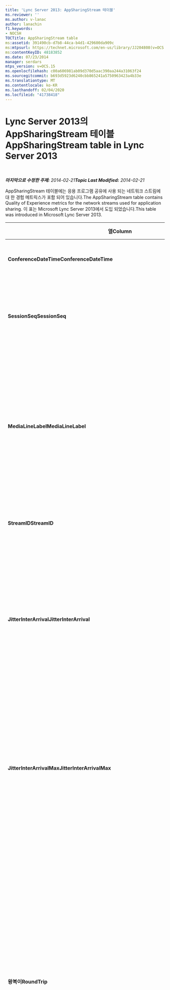 ```yaml
---
title: 'Lync Server 2013: AppSharingStream 테이블'
ms.reviewer: ''
ms.author: v-lanac
author: lanachin
f1.keywords:
- NOCSH
TOCTitle: AppSharingStream table
ms:assetid: 391490cb-d7b8-44ca-b4d1-429600da909c
ms:mtpsurl: https://technet.microsoft.com/en-us/library/JJ204808(v=OCS.15)
ms:contentKeyID: 48183852
ms.date: 07/23/2014
manager: serdars
mtps_version: v=OCS.15
ms.openlocfilehash: c00a606981ab09d370d5aac390aa244a31063f24
ms.sourcegitcommit: b693d5923d6240cbb865241a5750963423a4b33e
ms.translationtype: MT
ms.contentlocale: ko-KR
ms.lasthandoff: 02/04/2020
ms.locfileid: "41738418"
---
```

<div data-xmlns="http://www.w3.org/1999/xhtml">

<div class="topic" data-xmlns="http://www.w3.org/1999/xhtml" data-msxsl="urn:schemas-microsoft-com:xslt" data-cs="http://msdn.microsoft.com/en-us/">

<div data-asp="http://msdn2.microsoft.com/asp">

# <a name="appsharingstream-table-in-lync-server-2013"></a><span data-ttu-id="1b396-102">Lync Server 2013의 AppSharingStream 테이블</span><span class="sxs-lookup"><span data-stu-id="1b396-102">AppSharingStream table in Lync Server 2013</span></span>

</div>

<div id="mainSection">

<div id="mainBody">

<span> </span>

<span data-ttu-id="1b396-103">_**마지막으로 수정한 주제:** 2014-02-21_</span><span class="sxs-lookup"><span data-stu-id="1b396-103">_**Topic Last Modified:** 2014-02-21_</span></span>

<span data-ttu-id="1b396-104">AppSharingStream 테이블에는 응용 프로그램 공유에 사용 되는 네트워크 스트림에 대 한 경험 메트릭스가 포함 되어 있습니다.</span><span class="sxs-lookup"><span data-stu-id="1b396-104">The AppSharingStream table contains Quality of Experience metrics for the network streams used for application sharing.</span></span> <span data-ttu-id="1b396-105">이 표는 Microsoft Lync Server 2013에서 도입 되었습니다.</span><span class="sxs-lookup"><span data-stu-id="1b396-105">This table was introduced in Microsoft Lync Server 2013.</span></span>


<table>
<colgroup>
<col style="width: 25%" />
<col style="width: 25%" />
<col style="width: 25%" />
<col style="width: 25%" />
</colgroup>
<thead>
<tr class="header">
<th><span data-ttu-id="1b396-106"><strong>열</strong></span><span class="sxs-lookup"><span data-stu-id="1b396-106"><strong>Column</strong></span></span></th>
<th><span data-ttu-id="1b396-107"><strong>데이터 형식</strong></span><span class="sxs-lookup"><span data-stu-id="1b396-107"><strong>Data Type</strong></span></span></th>
<th><span data-ttu-id="1b396-108"><strong>키/인덱스</strong></span><span class="sxs-lookup"><span data-stu-id="1b396-108"><strong>Key/Index</strong></span></span></th>
<th><span data-ttu-id="1b396-109"><strong>세부적인</strong></span><span class="sxs-lookup"><span data-stu-id="1b396-109"><strong>Details</strong></span></span></th>
</tr>
</thead>
<tbody>
<tr class="odd">
<td><p><span data-ttu-id="1b396-110"><strong>ConferenceDateTime</strong></span><span class="sxs-lookup"><span data-stu-id="1b396-110"><strong>ConferenceDateTime</strong></span></span></p></td>
<td><p><span data-ttu-id="1b396-111">Dmtf</span><span class="sxs-lookup"><span data-stu-id="1b396-111">dateTime</span></span></p></td>
<td><p><span data-ttu-id="1b396-112">기본, 외래</span><span class="sxs-lookup"><span data-stu-id="1b396-112">Primary, Foreign</span></span></p></td>
<td><p><span data-ttu-id="1b396-113">세션이 시작 된 날짜 및 시간입니다.</span><span class="sxs-lookup"><span data-stu-id="1b396-113">Date and time that the session started.</span></span></p></td>
</tr>
<tr class="even">
<td><p><span data-ttu-id="1b396-114"><strong>SessionSeq</strong></span><span class="sxs-lookup"><span data-stu-id="1b396-114"><strong>SessionSeq</strong></span></span></p></td>
<td><p><span data-ttu-id="1b396-115">int</span><span class="sxs-lookup"><span data-stu-id="1b396-115">int</span></span></p></td>
<td><p><span data-ttu-id="1b396-116">기본, 외래</span><span class="sxs-lookup"><span data-stu-id="1b396-116">Primary, Foreign</span></span></p></td>
<td><p><span data-ttu-id="1b396-117">동일한 날짜와 동시에 시작 된 세션을 구분 하는 데 사용 되는 순차 식별자입니다.</span><span class="sxs-lookup"><span data-stu-id="1b396-117">Sequential identifier used to distinguish between sessions that started on the same date and at the same time.</span></span></p></td>
</tr>
<tr class="odd">
<td><p><span data-ttu-id="1b396-118"><strong>MediaLineLabel</strong></span><span class="sxs-lookup"><span data-stu-id="1b396-118"><strong>MediaLineLabel</strong></span></span></p></td>
<td><p><span data-ttu-id="1b396-119">tinyint</span><span class="sxs-lookup"><span data-stu-id="1b396-119">tinyint</span></span></p></td>
<td><p><span data-ttu-id="1b396-120">기본, 외래</span><span class="sxs-lookup"><span data-stu-id="1b396-120">Primary, Foreign</span></span></p></td>
<td><p><span data-ttu-id="1b396-121">통화에 사용 되는 영상 회선 유형을 나타냅니다.</span><span class="sxs-lookup"><span data-stu-id="1b396-121">Represents the type of video line used in the call.</span></span> <span data-ttu-id="1b396-122">사용 가능한 값은 다음과 같습니다.</span><span class="sxs-lookup"><span data-stu-id="1b396-122">Allowed values are:</span></span></p>
<ul>
<li><p><span data-ttu-id="1b396-123">0 – 오디오</span><span class="sxs-lookup"><span data-stu-id="1b396-123">0 – Audio</span></span></p></li>
<li><p><span data-ttu-id="1b396-124">1-영상 통화</span><span class="sxs-lookup"><span data-stu-id="1b396-124">1 – Video</span></span></p></li>
<li><p><span data-ttu-id="1b396-125">2-파노라마 비디오</span><span class="sxs-lookup"><span data-stu-id="1b396-125">2 – Panoramic video</span></span></p></li>
<li><p><span data-ttu-id="1b396-126">3-응용 프로그램/데스크톱 공유</span><span class="sxs-lookup"><span data-stu-id="1b396-126">3 –Application/Desktop Sharing</span></span></p></li>
</ul></td>
</tr>
<tr class="even">
<td><p><span data-ttu-id="1b396-127"><strong>StreamID</strong></span><span class="sxs-lookup"><span data-stu-id="1b396-127"><strong>StreamID</strong></span></span></p></td>
<td><p><span data-ttu-id="1b396-128">int</span><span class="sxs-lookup"><span data-stu-id="1b396-128">int</span></span></p></td>
<td><p><span data-ttu-id="1b396-129">주요한</span><span class="sxs-lookup"><span data-stu-id="1b396-129">Primary</span></span></p></td>
<td><p><span data-ttu-id="1b396-130">응용 프로그램 공유 스트림의 고유 식별자입니다.</span><span class="sxs-lookup"><span data-stu-id="1b396-130">Unique identifier of the application sharing stream.</span></span></p></td>
</tr>
<tr class="odd">
<td><p><span data-ttu-id="1b396-131"><strong>JitterInterArrival</strong></span><span class="sxs-lookup"><span data-stu-id="1b396-131"><strong>JitterInterArrival</strong></span></span></p></td>
<td><p><span data-ttu-id="1b396-132">int</span><span class="sxs-lookup"><span data-stu-id="1b396-132">int</span></span></p></td>
<td></td>
<td><p><span data-ttu-id="1b396-133">RTP 패킷 도착 간에 감지 된 평균 지터.</span><span class="sxs-lookup"><span data-stu-id="1b396-133">Average jitter detected between RTP packet arrivals.</span></span> <span data-ttu-id="1b396-134">(지터는 통화의 &quot;shakiness&quot; 을 측정 하는 척도입니다.) 높은 지터 값은 일반적으로 혼잡 또는 오버 로드 된 미디어 서버로 인해 발생 하며 오디오를 왜곡 하거나 손실 하 게 됩니다.</span><span class="sxs-lookup"><span data-stu-id="1b396-134">(Jitter is a measure of the &quot;shakiness&quot; of a call.) High jitter values are typically caused by congestion or an overloaded media server, and result in distorted or lost audio.</span></span></p></td>
</tr>
<tr class="even">
<td><p><span data-ttu-id="1b396-135"><strong>JitterInterArrivalMax</strong></span><span class="sxs-lookup"><span data-stu-id="1b396-135"><strong>JitterInterArrivalMax</strong></span></span></p></td>
<td><p><span data-ttu-id="1b396-136">int</span><span class="sxs-lookup"><span data-stu-id="1b396-136">int</span></span></p></td>
<td></td>
<td><p><span data-ttu-id="1b396-137">RTP 패킷 도착 사이에서 감지 된 최대 지터.</span><span class="sxs-lookup"><span data-stu-id="1b396-137">Maximum jitter detected between RTP packet arrivals.</span></span> <span data-ttu-id="1b396-138">(지터는 통화의 &quot;shakiness&quot; 을 측정 하는 척도입니다.) 높은 지터 값은 일반적으로 혼잡 또는 오버 로드 된 미디어 서버로 인해 발생 하며 오디오를 왜곡 하거나 손실 하 게 됩니다.</span><span class="sxs-lookup"><span data-stu-id="1b396-138">(Jitter is a measure of the &quot;shakiness&quot; of a call.) High jitter values are typically caused by congestion or an overloaded media server, and result in distorted or lost audio.</span></span></p></td>
</tr>
<tr class="odd">
<td><p><span data-ttu-id="1b396-139"><strong>왕복이</strong></span><span class="sxs-lookup"><span data-stu-id="1b396-139"><strong>RoundTrip</strong></span></span></p></td>
<td><p><span data-ttu-id="1b396-140">int</span><span class="sxs-lookup"><span data-stu-id="1b396-140">int</span></span></p></td>
<td></td>
<td><p><span data-ttu-id="1b396-141">실시간 전송 프로토콜 패킷이 다른 끝점으로 이동한 다음 다시 이동 하는 데 필요한 평균 시간 (밀리초)입니다.</span><span class="sxs-lookup"><span data-stu-id="1b396-141">Average amount of (in milliseconds) required for a Real-Time Transport Protocol packet to travel to another endpoint and then back.</span></span> <span data-ttu-id="1b396-142">200 밀리초 이하의 왕복 시간은 허용 되는 품질로 간주 됩니다.</span><span class="sxs-lookup"><span data-stu-id="1b396-142">Round-trip times of 200 milliseconds or less are considered of acceptable quality.</span></span></p>
<p><span data-ttu-id="1b396-143">높은 라운드트립 값은 국제 통화 라우팅으로 인해 발생할 수 있습니다. 라우팅 구성이 잘못 되었습니다. 또는 오버 로드 된 미디어 서버.</span><span class="sxs-lookup"><span data-stu-id="1b396-143">High round-trip values can be caused by international call routing; a routing misconfiguration; or an overloaded media server.</span></span> <span data-ttu-id="1b396-144">왕복 시간이 높으면 양방향 실시간 음성 대화에서 문제가 발생 합니다.</span><span class="sxs-lookup"><span data-stu-id="1b396-144">High round-trip times result in difficulties with two-way, real-time audio conversations.</span></span></p></td>
</tr>
<tr class="even">
<td><p><span data-ttu-id="1b396-145"><strong>RoundTripMax</strong></span><span class="sxs-lookup"><span data-stu-id="1b396-145"><strong>RoundTripMax</strong></span></span></p></td>
<td><p><span data-ttu-id="1b396-146">int</span><span class="sxs-lookup"><span data-stu-id="1b396-146">int</span></span></p></td>
<td></td>
<td><p><span data-ttu-id="1b396-147">실시간 전송 프로토콜 패킷이 다른 끝점으로 이동한 다음 다시 이동 하는 데 필요한 최대 양 (밀리초)입니다.</span><span class="sxs-lookup"><span data-stu-id="1b396-147">Maximum amount of (in milliseconds) required for a Real-Time Transport Protocol packet to travel to another endpoint and then back.</span></span> <span data-ttu-id="1b396-148">200 밀리초 이하의 왕복 시간은 허용 되는 품질로 간주 됩니다.</span><span class="sxs-lookup"><span data-stu-id="1b396-148">Round-trip times of 200 milliseconds or less are considered of acceptable quality.</span></span></p>
<p><span data-ttu-id="1b396-149">높은 라운드트립 값은 국제 통화 라우팅으로 인해 발생할 수 있습니다. 라우팅 구성이 잘못 되었습니다. 또는 오버 로드 된 미디어 서버.</span><span class="sxs-lookup"><span data-stu-id="1b396-149">High round-trip values can be caused by international call routing; a routing misconfiguration; or an overloaded media server.</span></span> <span data-ttu-id="1b396-150">왕복 시간이 높으면 양방향 실시간 음성 대화에서 문제가 발생 합니다.</span><span class="sxs-lookup"><span data-stu-id="1b396-150">High round-trip times result in difficulties with two-way, real-time audio conversations.</span></span></p></td>
</tr>
<tr class="odd">
<td><p><span data-ttu-id="1b396-151"><strong>PacketLossRate</strong></span><span class="sxs-lookup"><span data-stu-id="1b396-151"><strong>PacketLossRate</strong></span></span></p></td>
<td><p><span data-ttu-id="1b396-152">o</span><span class="sxs-lookup"><span data-stu-id="1b396-152">float</span></span></p></td>
<td></td>
<td><p><span data-ttu-id="1b396-153">RTP (실시간 전송 프로토콜) 패킷 손실의 평균 비율입니다.</span><span class="sxs-lookup"><span data-stu-id="1b396-153">Average rate of Real-Time Transport Protocol (RTP) packet loss.</span></span> <span data-ttu-id="1b396-154">(패킷 손실은 RTP 패킷, 인터넷에서 오디오 및 비디오를 전송 하는 데 사용 되는 프로토콜인 해당 목적지에 도달 하지 못한 경우에 발생 합니다.) 일반적으로 정체 때문에 손실률이 높습니다. 대역폭 부족, 무선 정체 또는 간섭. 또는 오버 로드 된 미디어 서버.</span><span class="sxs-lookup"><span data-stu-id="1b396-154">(Packet loss occurs when RTP packets, a protocol used for transmitting audio and video across the Internet, failed to reach their destination.) High loss rates are generally caused by congestion; lack of bandwidth; wireless congestion or interference; or an overloaded media server.</span></span> <span data-ttu-id="1b396-155">패킷 손실은 일반적으로 오디오의 왜곡 또는 분실을 발생 합니다.</span><span class="sxs-lookup"><span data-stu-id="1b396-155">Packet loss typically results in distorted or lost audio.</span></span></p></td>
</tr>
<tr class="even">
<td><p><span data-ttu-id="1b396-156"><strong>PacketLossRateMax</strong></span><span class="sxs-lookup"><span data-stu-id="1b396-156"><strong>PacketLossRateMax</strong></span></span></p></td>
<td><p><span data-ttu-id="1b396-157">o</span><span class="sxs-lookup"><span data-stu-id="1b396-157">float</span></span></p></td>
<td></td>
<td><p><span data-ttu-id="1b396-158">RTP (실시간 전송 프로토콜) 패킷 손실의 최대 속도입니다.</span><span class="sxs-lookup"><span data-stu-id="1b396-158">Maximum rate of Real-Time Transport Protocol (RTP) packet loss.</span></span> <span data-ttu-id="1b396-159">(패킷 손실은 RTP 패킷, 인터넷에서 오디오 및 비디오를 전송 하는 데 사용 되는 프로토콜인 해당 목적지에 도달 하지 못한 경우에 발생 합니다.) 일반적으로 정체 때문에 손실률이 높습니다. 대역폭 부족, 무선 정체 또는 간섭. 또는 오버 로드 된 미디어 서버.</span><span class="sxs-lookup"><span data-stu-id="1b396-159">(Packet loss occurs when RTP packets, a protocol used for transmitting audio and video across the Internet, failed to reach their destination.) High loss rates are generally caused by congestion; lack of bandwidth; wireless congestion or interference; or an overloaded media server.</span></span> <span data-ttu-id="1b396-160">패킷 손실은 일반적으로 오디오의 왜곡 또는 분실을 발생 합니다.</span><span class="sxs-lookup"><span data-stu-id="1b396-160">Packet loss typically results in distorted or lost audio.</span></span></p></td>
</tr>
<tr class="odd">
<td><p><span data-ttu-id="1b396-161"><strong>PacketUtilization</strong></span><span class="sxs-lookup"><span data-stu-id="1b396-161"><strong>PacketUtilization</strong></span></span></p></td>
<td><p><span data-ttu-id="1b396-162">int</span><span class="sxs-lookup"><span data-stu-id="1b396-162">int</span></span></p></td>
<td></td>
<td><p><span data-ttu-id="1b396-163">전송 된 패킷 수입니다.</span><span class="sxs-lookup"><span data-stu-id="1b396-163">Number of packets sent.</span></span></p></td>
</tr>
<tr class="even">
<td><p><span data-ttu-id="1b396-164"><strong>BandwidthEst</strong></span><span class="sxs-lookup"><span data-stu-id="1b396-164"><strong>BandwidthEst</strong></span></span></p></td>
<td><p><span data-ttu-id="1b396-165">int</span><span class="sxs-lookup"><span data-stu-id="1b396-165">int</span></span></p></td>
<td></td>
<td><p><span data-ttu-id="1b396-166">세션이 끝날 때 사용 가능한 예상 단방향 대역폭입니다.</span><span class="sxs-lookup"><span data-stu-id="1b396-166">Estimated one-way bandwidth available at the end of the session.</span></span> <span data-ttu-id="1b396-167">초당 비트 수로 보고 됩니다.</span><span class="sxs-lookup"><span data-stu-id="1b396-167">Reported in bits per second.</span></span></p></td>
</tr>
<tr class="odd">
<td><p><span data-ttu-id="1b396-168"><strong>AppSharingPayloadDescription</strong></span><span class="sxs-lookup"><span data-stu-id="1b396-168"><strong>AppSharingPayloadDescription</strong></span></span></p></td>
<td><p><span data-ttu-id="1b396-169">int</span><span class="sxs-lookup"><span data-stu-id="1b396-169">int</span></span></p></td>
<td></td>
<td><p><span data-ttu-id="1b396-170">응용 프로그램 공유 페이로드에 대 한 설명입니다.</span><span class="sxs-lookup"><span data-stu-id="1b396-170">Description of the application sharing payload.</span></span></p></td>
</tr>
<tr class="even">
<td><p><span data-ttu-id="1b396-171"><strong>RelativeOneWayTotal</strong></span><span class="sxs-lookup"><span data-stu-id="1b396-171"><strong>RelativeOneWayTotal</strong></span></span></p></td>
<td><p><span data-ttu-id="1b396-172">o</span><span class="sxs-lookup"><span data-stu-id="1b396-172">float</span></span></p></td>
<td></td>
<td><p><span data-ttu-id="1b396-173">단방향 총 대기 시간입니다.</span><span class="sxs-lookup"><span data-stu-id="1b396-173">Total amount of one-way latency.</span></span> <span data-ttu-id="1b396-174">상대적 단방향 대기 시간은 클라이언트와 서버 간의 지연을 측정 합니다.</span><span class="sxs-lookup"><span data-stu-id="1b396-174">Relative one-way latency measures the delay between the client and the server.</span></span></p></td>
</tr>
<tr class="odd">
<td><p><span data-ttu-id="1b396-175"><strong>RelativeOneWayAverage</strong></span><span class="sxs-lookup"><span data-stu-id="1b396-175"><strong>RelativeOneWayAverage</strong></span></span></p></td>
<td><p><span data-ttu-id="1b396-176">o</span><span class="sxs-lookup"><span data-stu-id="1b396-176">float</span></span></p></td>
<td></td>
<td><p><span data-ttu-id="1b396-177">평균 단방향 대기 시간입니다.</span><span class="sxs-lookup"><span data-stu-id="1b396-177">Average amount of one-way latency.</span></span> <span data-ttu-id="1b396-178">상대적 단방향 대기 시간은 클라이언트와 서버 간의 지연을 측정 합니다.</span><span class="sxs-lookup"><span data-stu-id="1b396-178">Relative one-way latency measures the delay between the client and the server.</span></span></p></td>
</tr>
<tr class="even">
<td><p><span data-ttu-id="1b396-179"><strong>RelativeOneWayMax</strong></span><span class="sxs-lookup"><span data-stu-id="1b396-179"><strong>RelativeOneWayMax</strong></span></span></p></td>
<td><p><span data-ttu-id="1b396-180">o</span><span class="sxs-lookup"><span data-stu-id="1b396-180">float</span></span></p></td>
<td></td>
<td><p><span data-ttu-id="1b396-181">단방향 대기 시간의 최대 양입니다.</span><span class="sxs-lookup"><span data-stu-id="1b396-181">Maximum amount of one-way latency.</span></span> <span data-ttu-id="1b396-182">상대적 단방향 대기 시간은 클라이언트와 서버 간의 지연을 측정 합니다.</span><span class="sxs-lookup"><span data-stu-id="1b396-182">Relative one-way latency measures the delay between the client and the server.</span></span></p></td>
</tr>
<tr class="odd">
<td><p><span data-ttu-id="1b396-183"><strong>RelativeOneWayBurstOccurrences</strong></span><span class="sxs-lookup"><span data-stu-id="1b396-183"><strong>RelativeOneWayBurstOccurrences</strong></span></span></p></td>
<td><p><span data-ttu-id="1b396-184">int</span><span class="sxs-lookup"><span data-stu-id="1b396-184">int</span></span></p></td>
<td></td>
<td><p><span data-ttu-id="1b396-185">전체 단방향 버스트 횟수입니다.</span><span class="sxs-lookup"><span data-stu-id="1b396-185">Total one-way burst occurrences.</span></span> <span data-ttu-id="1b396-186">"Bursty" 전송은 안정적 스트림이 아닌 버스트로 데이터가 흐르는 전송입니다.</span><span class="sxs-lookup"><span data-stu-id="1b396-186">A “bursty” transmission is a transmission where data flows in unpredictable bursts as opposed to a steady stream.</span></span> <span data-ttu-id="1b396-187">이 메트릭은 클라이언트와 서버 간의 데이터 흐름을 측정 합니다.</span><span class="sxs-lookup"><span data-stu-id="1b396-187">This metric measures data flow between the client and the server.</span></span></p></td>
</tr>
<tr class="even">
<td><p><span data-ttu-id="1b396-188"><strong>RelativeOneWayBurstDensity</strong></span><span class="sxs-lookup"><span data-stu-id="1b396-188"><strong>RelativeOneWayBurstDensity</strong></span></span></p></td>
<td><p><span data-ttu-id="1b396-189">o</span><span class="sxs-lookup"><span data-stu-id="1b396-189">float</span></span></p></td>
<td></td>
<td><p><span data-ttu-id="1b396-190">전체 단방향 버스트 밀도.</span><span class="sxs-lookup"><span data-stu-id="1b396-190">Total one-way burst density.</span></span> <span data-ttu-id="1b396-191">"Bursty" 전송은 안정적 스트림이 아닌 버스트로 데이터가 흐르는 전송입니다.</span><span class="sxs-lookup"><span data-stu-id="1b396-191">A “bursty” transmission is a transmission where data flows in unpredictable bursts as opposed to a steady stream.</span></span> <span data-ttu-id="1b396-192">이 메트릭은 클라이언트와 서버 간의 데이터 흐름을 측정 합니다.</span><span class="sxs-lookup"><span data-stu-id="1b396-192">This metric measures data flow between the client and the server.</span></span></p></td>
</tr>
<tr class="odd">
<td><p><span data-ttu-id="1b396-193"><strong>RelativeOneWayBurstDuration</strong></span><span class="sxs-lookup"><span data-stu-id="1b396-193"><strong>RelativeOneWayBurstDuration</strong></span></span></p></td>
<td><p><span data-ttu-id="1b396-194">o</span><span class="sxs-lookup"><span data-stu-id="1b396-194">float</span></span></p></td>
<td></td>
<td><p><span data-ttu-id="1b396-195">전체 단방향 버스트 기간입니다.</span><span class="sxs-lookup"><span data-stu-id="1b396-195">Total one-way burst duration.</span></span> <span data-ttu-id="1b396-196">"Bursty" 전송은 안정적 스트림이 아닌 버스트로 데이터가 흐르는 전송입니다.</span><span class="sxs-lookup"><span data-stu-id="1b396-196">A “bursty” transmission is a transmission where data flows in unpredictable bursts as opposed to a steady stream.</span></span> <span data-ttu-id="1b396-197">이 메트릭은 클라이언트와 서버 간의 데이터 흐름을 측정 합니다.</span><span class="sxs-lookup"><span data-stu-id="1b396-197">This metric measures data flow between the client and the server.</span></span></p></td>
</tr>
<tr class="even">
<td><p><span data-ttu-id="1b396-198"><strong>RelativeOneWayGapOccurrences</strong></span><span class="sxs-lookup"><span data-stu-id="1b396-198"><strong>RelativeOneWayGapOccurrences</strong></span></span></p></td>
<td><p><span data-ttu-id="1b396-199">int</span><span class="sxs-lookup"><span data-stu-id="1b396-199">int</span></span></p></td>
<td></td>
<td><p><span data-ttu-id="1b396-200">전체 단방향 간격이 발생 합니다.</span><span class="sxs-lookup"><span data-stu-id="1b396-200">Total one-way gap occurrences.</span></span> <span data-ttu-id="1b396-201">"Bursty" 전송은 안정적 스트림이 아닌 버스트로 데이터가 흐르는 전송입니다. 간격은 이러한 버스트 간의 지연을 나타냅니다.</span><span class="sxs-lookup"><span data-stu-id="1b396-201">A “bursty” transmission is a transmission where data flows in unpredictable bursts as opposed to a steady stream; gaps indicate delays between these bursts.</span></span> <span data-ttu-id="1b396-202">이 메트릭은 클라이언트와 서버 간의 데이터 흐름을 측정 합니다.</span><span class="sxs-lookup"><span data-stu-id="1b396-202">This metric measures data flow between the client and the server.</span></span></p></td>
</tr>
<tr class="odd">
<td><p><span data-ttu-id="1b396-203"><strong>RelativeOneWayGapDensity</strong></span><span class="sxs-lookup"><span data-stu-id="1b396-203"><strong>RelativeOneWayGapDensity</strong></span></span></p></td>
<td><p><span data-ttu-id="1b396-204">o</span><span class="sxs-lookup"><span data-stu-id="1b396-204">float</span></span></p></td>
<td></td>
<td><p><span data-ttu-id="1b396-205">전체 단방향 간격 밀도.</span><span class="sxs-lookup"><span data-stu-id="1b396-205">Total one-way gap density.</span></span> <span data-ttu-id="1b396-206">"Bursty" 전송은 안정적 스트림이 아닌 버스트로 데이터가 흐르는 전송입니다. 간격은 이러한 버스트 간의 지연을 나타냅니다.</span><span class="sxs-lookup"><span data-stu-id="1b396-206">A “bursty” transmission is a transmission where data flows in unpredictable bursts as opposed to a steady stream; gaps indicate delays between these bursts.</span></span> <span data-ttu-id="1b396-207">이 메트릭은 클라이언트와 서버 간의 데이터 흐름을 측정 합니다.</span><span class="sxs-lookup"><span data-stu-id="1b396-207">This metric measures data flow between the client and the server.</span></span></p></td>
</tr>
<tr class="even">
<td><p><span data-ttu-id="1b396-208"><strong>RelativeOneWayGapDuration</strong></span><span class="sxs-lookup"><span data-stu-id="1b396-208"><strong>RelativeOneWayGapDuration</strong></span></span></p></td>
<td><p><span data-ttu-id="1b396-209">o</span><span class="sxs-lookup"><span data-stu-id="1b396-209">float</span></span></p></td>
<td></td>
<td><p><span data-ttu-id="1b396-210">전체 단방향 간격 기간입니다.</span><span class="sxs-lookup"><span data-stu-id="1b396-210">Total one-way gap duration.</span></span> <span data-ttu-id="1b396-211">"Bursty" 전송은 안정적 스트림이 아닌 버스트로 데이터가 흐르는 전송입니다. 간격은 이러한 버스트 간의 지연을 나타냅니다.</span><span class="sxs-lookup"><span data-stu-id="1b396-211">A “bursty” transmission is a transmission where data flows in unpredictable bursts as opposed to a steady stream; gaps indicate delays between these bursts.</span></span> <span data-ttu-id="1b396-212">이 메트릭은 클라이언트와 서버 간의 데이터 흐름을 측정 합니다.</span><span class="sxs-lookup"><span data-stu-id="1b396-212">This metric measures data flow between the client and the server.</span></span></p></td>
</tr>
<tr class="odd">
<td><p><span data-ttu-id="1b396-213"><strong>ApplicationSharingType</strong></span><span class="sxs-lookup"><span data-stu-id="1b396-213"><strong>ApplicationSharingType</strong></span></span></p></td>
<td><p><span data-ttu-id="1b396-214">varChar (256)</span><span class="sxs-lookup"><span data-stu-id="1b396-214">varChar(256)</span></span></p></td>
<td></td>
<td><p><span data-ttu-id="1b396-215">응용 프로그램 역할 (공유자 또는 뷰어) 및 콘텐츠 형식.</span><span class="sxs-lookup"><span data-stu-id="1b396-215">Application role (Sharer or Viewer) and content type.</span></span></p></td>
</tr>
<tr class="even">
<td><p><span data-ttu-id="1b396-216"><strong>RDPTileProcessingLatencyTotal</strong></span><span class="sxs-lookup"><span data-stu-id="1b396-216"><strong>RDPTileProcessingLatencyTotal</strong></span></span></p></td>
<td><p><span data-ttu-id="1b396-217">o</span><span class="sxs-lookup"><span data-stu-id="1b396-217">float</span></span></p></td>
<td></td>
<td><p><span data-ttu-id="1b396-218">RDP (원격 데스크톱 프로토콜) 타일의 총 처리 시간입니다.</span><span class="sxs-lookup"><span data-stu-id="1b396-218">Total processing time for remote desktop protocol (RDP) tiles.</span></span> <span data-ttu-id="1b396-219">합계가 높을수록 보기 환경에 걸리는 시간이 길어집니다.</span><span class="sxs-lookup"><span data-stu-id="1b396-219">A higher total equates to a longer delay in the viewing experience.</span></span></p></td>
</tr>
<tr class="odd">
<td><p><span data-ttu-id="1b396-220"><strong>RDPTileProcessingLatencyAverage</strong></span><span class="sxs-lookup"><span data-stu-id="1b396-220"><strong>RDPTileProcessingLatencyAverage</strong></span></span></p></td>
<td><p><span data-ttu-id="1b396-221">o</span><span class="sxs-lookup"><span data-stu-id="1b396-221">float</span></span></p></td>
<td></td>
<td><p><span data-ttu-id="1b396-222">RDP (원격 데스크톱 프로토콜) 타일의 평균 처리 시간입니다.</span><span class="sxs-lookup"><span data-stu-id="1b396-222">Average processing time for remote desktop protocol (RDP) tiles.</span></span> <span data-ttu-id="1b396-223">합계가 높을수록 보기 환경에 걸리는 시간이 길어집니다.</span><span class="sxs-lookup"><span data-stu-id="1b396-223">A higher total equates to a longer delay in the viewing experience.</span></span></p></td>
</tr>
<tr class="even">
<td><p><span data-ttu-id="1b396-224"><strong>RDPTileProcessingLatencyMax</strong></span><span class="sxs-lookup"><span data-stu-id="1b396-224"><strong>RDPTileProcessingLatencyMax</strong></span></span></p></td>
<td><p><span data-ttu-id="1b396-225">o</span><span class="sxs-lookup"><span data-stu-id="1b396-225">float</span></span></p></td>
<td></td>
<td><p><span data-ttu-id="1b396-226">RDP (원격 데스크톱 프로토콜) 타일의 최대 처리 시간입니다.</span><span class="sxs-lookup"><span data-stu-id="1b396-226">Maximum processing time for remote desktop protocol (RDP) tiles.</span></span> <span data-ttu-id="1b396-227">합계가 높을수록 보기 환경에 걸리는 시간이 길어집니다.</span><span class="sxs-lookup"><span data-stu-id="1b396-227">A higher total equates to a longer delay in the viewing experience.</span></span></p></td>
</tr>
<tr class="odd">
<td><p><span data-ttu-id="1b396-228"><strong>RDPTileProcessingLatencyBurstOccurrences</strong></span><span class="sxs-lookup"><span data-stu-id="1b396-228"><strong>RDPTileProcessingLatencyBurstOccurrences</strong></span></span></p></td>
<td><p><span data-ttu-id="1b396-229">int</span><span class="sxs-lookup"><span data-stu-id="1b396-229">int</span></span></p></td>
<td></td>
<td><p><span data-ttu-id="1b396-230">RDP (원격 데스크톱 프로토콜) 타일에 대해 처리 시간에 걸리는 버스트 횟수입니다.</span><span class="sxs-lookup"><span data-stu-id="1b396-230">Burst occurrences in the processing time for remote desktop protocol (RDP) tiles.</span></span> <span data-ttu-id="1b396-231">"Bursty" 전송은 안정적 스트림이 아닌 버스트로 데이터가 흐르는 전송입니다.</span><span class="sxs-lookup"><span data-stu-id="1b396-231">A “bursty” transmission is a transmission where data flows in unpredictable bursts as opposed to a steady stream.</span></span></p></td>
</tr>
<tr class="even">
<td><p><span data-ttu-id="1b396-232"><strong>RDPTileProcessingLatencyBurstDensity</strong></span><span class="sxs-lookup"><span data-stu-id="1b396-232"><strong>RDPTileProcessingLatencyBurstDensity</strong></span></span></p></td>
<td><p><span data-ttu-id="1b396-233">o</span><span class="sxs-lookup"><span data-stu-id="1b396-233">float</span></span></p></td>
<td></td>
<td><p><span data-ttu-id="1b396-234">RDP (원격 데스크톱 프로토콜) 타일의 처리 시간에 대 한 버스트 밀도.</span><span class="sxs-lookup"><span data-stu-id="1b396-234">Burst density in the processing time for remote desktop protocol (RDP) tiles.</span></span> <span data-ttu-id="1b396-235">"Bursty" 전송은 안정적 스트림이 아닌 버스트로 데이터가 흐르는 전송입니다.</span><span class="sxs-lookup"><span data-stu-id="1b396-235">A “bursty” transmission is a transmission where data flows in unpredictable bursts as opposed to a steady stream.</span></span></p></td>
</tr>
<tr class="odd">
<td><p><span data-ttu-id="1b396-236"><strong>RDPTileProcessingLatencyBurstDuration</strong></span><span class="sxs-lookup"><span data-stu-id="1b396-236"><strong>RDPTileProcessingLatencyBurstDuration</strong></span></span></p></td>
<td><p><span data-ttu-id="1b396-237">o</span><span class="sxs-lookup"><span data-stu-id="1b396-237">float</span></span></p></td>
<td></td>
<td><p><span data-ttu-id="1b396-238">RDP (원격 데스크톱 프로토콜) 타일의 처리 시간에 대 한 버스트 기간입니다.</span><span class="sxs-lookup"><span data-stu-id="1b396-238">Burst duration in the processing time for remote desktop protocol (RDP) tiles.</span></span> <span data-ttu-id="1b396-239">"Bursty" 전송은 안정적 스트림이 아닌 버스트로 데이터가 흐르는 전송입니다.</span><span class="sxs-lookup"><span data-stu-id="1b396-239">A “bursty” transmission is a transmission where data flows in unpredictable bursts as opposed to a steady stream.</span></span></p></td>
</tr>
<tr class="even">
<td><p><span data-ttu-id="1b396-240"><strong>RDPTileProcessingLatencyGapOccurrences</strong></span><span class="sxs-lookup"><span data-stu-id="1b396-240"><strong>RDPTileProcessingLatencyGapOccurrences</strong></span></span></p></td>
<td><p><span data-ttu-id="1b396-241">int</span><span class="sxs-lookup"><span data-stu-id="1b396-241">int</span></span></p></td>
<td></td>
<td><p><span data-ttu-id="1b396-242">RDP (원격 데스크톱 프로토콜) 타일에 대 한 처리 시간 간격</span><span class="sxs-lookup"><span data-stu-id="1b396-242">Gap occurrences in the processing time for remote desktop protocol (RDP) tiles.</span></span></p></td>
</tr>
<tr class="odd">
<td><p><span data-ttu-id="1b396-243"><strong>RDPTileProcessingLatencyGapDensity</strong></span><span class="sxs-lookup"><span data-stu-id="1b396-243"><strong>RDPTileProcessingLatencyGapDensity</strong></span></span></p></td>
<td><p><span data-ttu-id="1b396-244">o</span><span class="sxs-lookup"><span data-stu-id="1b396-244">float</span></span></p></td>
<td></td>
<td><p><span data-ttu-id="1b396-245">RDP (원격 데스크톱 프로토콜) 타일의 처리 시간에 대 한 간격 밀도</span><span class="sxs-lookup"><span data-stu-id="1b396-245">Gap density in the processing time for remote desktop protocol (RDP) tiles.</span></span> <span data-ttu-id="1b396-246">낮은 간격 밀도는 더 나은 시청 환경을 말합니다.</span><span class="sxs-lookup"><span data-stu-id="1b396-246">Low gap density equates to a better viewing experience.</span></span></p></td>
</tr>
<tr class="even">
<td><p><span data-ttu-id="1b396-247"><strong>RDPTileProcessingLatencyGapDuration</strong></span><span class="sxs-lookup"><span data-stu-id="1b396-247"><strong>RDPTileProcessingLatencyGapDuration</strong></span></span></p></td>
<td><p><span data-ttu-id="1b396-248">o</span><span class="sxs-lookup"><span data-stu-id="1b396-248">float</span></span></p></td>
<td></td>
<td><p><span data-ttu-id="1b396-249">RDP (원격 데스크톱 프로토콜) 타일의 처리 시간에 대 한 간격 기간입니다.</span><span class="sxs-lookup"><span data-stu-id="1b396-249">Gap duration in the processing time for remote desktop protocol (RDP) tiles.</span></span> <span data-ttu-id="1b396-250">짧은 간격 기간은 더 나은 시청 환경과 동등 합니다.</span><span class="sxs-lookup"><span data-stu-id="1b396-250">Short gap durations equate to a better viewing experience.</span></span></p></td>
</tr>
<tr class="odd">
<td><p><span data-ttu-id="1b396-251"><strong>CaptureTileRateTotal</strong></span><span class="sxs-lookup"><span data-stu-id="1b396-251"><strong>CaptureTileRateTotal</strong></span></span></p></td>
<td><p><span data-ttu-id="1b396-252">o</span><span class="sxs-lookup"><span data-stu-id="1b396-252">float</span></span></p></td>
<td></td>
<td><p><span data-ttu-id="1b396-253">캡처된 타일의 총 속도 (타일/초)입니다.</span><span class="sxs-lookup"><span data-stu-id="1b396-253">Total rate of captured tiles (in tiles per second).</span></span></p></td>
</tr>
<tr class="even">
<td><p><span data-ttu-id="1b396-254"><strong>CaptureTileRateAverage</strong></span><span class="sxs-lookup"><span data-stu-id="1b396-254"><strong>CaptureTileRateAverage</strong></span></span></p></td>
<td><p><span data-ttu-id="1b396-255">o</span><span class="sxs-lookup"><span data-stu-id="1b396-255">float</span></span></p></td>
<td></td>
<td><p><span data-ttu-id="1b396-256">캡처된 타일의 평균 비율 (초당 타일 수)입니다.</span><span class="sxs-lookup"><span data-stu-id="1b396-256">Average rate of captured tiles (in tiles per second).</span></span></p></td>
</tr>
<tr class="odd">
<td><p><span data-ttu-id="1b396-257"><strong>CaptureTileRateMax</strong></span><span class="sxs-lookup"><span data-stu-id="1b396-257"><strong>CaptureTileRateMax</strong></span></span></p></td>
<td><p><span data-ttu-id="1b396-258">o</span><span class="sxs-lookup"><span data-stu-id="1b396-258">float</span></span></p></td>
<td></td>
<td><p><span data-ttu-id="1b396-259">캡처한 타일의 최대 속도 (초 당 타일 수)입니다.</span><span class="sxs-lookup"><span data-stu-id="1b396-259">Maximum rate of captured tiles (in tiles per second).</span></span></p></td>
</tr>
<tr class="even">
<td><p><span data-ttu-id="1b396-260"><strong>CaptureTileRateBurstOccurrences</strong></span><span class="sxs-lookup"><span data-stu-id="1b396-260"><strong>CaptureTileRateBurstOccurrences</strong></span></span></p></td>
<td><p><span data-ttu-id="1b396-261">t</span><span class="sxs-lookup"><span data-stu-id="1b396-261">in t</span></span></p></td>
<td></td>
<td><p><span data-ttu-id="1b396-262">캡처된 타일의 속도 (초 당 타일 단위)의 버스트 횟수입니다.</span><span class="sxs-lookup"><span data-stu-id="1b396-262">Burst occurrences in the rate of captured tiles (in tiles per second).</span></span></p></td>
</tr>
<tr class="odd">
<td><p><span data-ttu-id="1b396-263"><strong>CaptureTileRateBurstDensity</strong></span><span class="sxs-lookup"><span data-stu-id="1b396-263"><strong>CaptureTileRateBurstDensity</strong></span></span></p></td>
<td><p><span data-ttu-id="1b396-264">o</span><span class="sxs-lookup"><span data-stu-id="1b396-264">float</span></span></p></td>
<td></td>
<td><p><span data-ttu-id="1b396-265">캡처한 타일 속도의 버스트 밀도 (초당 타일 수)입니다.</span><span class="sxs-lookup"><span data-stu-id="1b396-265">Burst density in the rate of captured tiles (in tiles per second).</span></span></p></td>
</tr>
<tr class="even">
<td><p><span data-ttu-id="1b396-266"><strong>CaptureTileRateBurstDuration</strong></span><span class="sxs-lookup"><span data-stu-id="1b396-266"><strong>CaptureTileRateBurstDuration</strong></span></span></p></td>
<td><p><span data-ttu-id="1b396-267">o</span><span class="sxs-lookup"><span data-stu-id="1b396-267">float</span></span></p></td>
<td></td>
<td><p><span data-ttu-id="1b396-268">캡처된 타일의 속도 (초당 타일 단위)로 버스트 기간을 유지 합니다.</span><span class="sxs-lookup"><span data-stu-id="1b396-268">Burst duration in the rate of captured tiles (in tiles per second).</span></span></p></td>
</tr>
<tr class="odd">
<td><p><span data-ttu-id="1b396-269"><strong>CaptureTileRateGapOccurrences</strong></span><span class="sxs-lookup"><span data-stu-id="1b396-269"><strong>CaptureTileRateGapOccurrences</strong></span></span></p></td>
<td><p><span data-ttu-id="1b396-270">int</span><span class="sxs-lookup"><span data-stu-id="1b396-270">int</span></span></p></td>
<td></td>
<td><p><span data-ttu-id="1b396-271">캡처된 타일의 비율 (초 당 타일 단위) 간격입니다.</span><span class="sxs-lookup"><span data-stu-id="1b396-271">Gap occurrences in the rate of captured tiles (in tiles per second).</span></span></p></td>
</tr>
<tr class="even">
<td><p><span data-ttu-id="1b396-272"><strong>CaptureTileRateGapDensity</strong></span><span class="sxs-lookup"><span data-stu-id="1b396-272"><strong>CaptureTileRateGapDensity</strong></span></span></p></td>
<td><p><span data-ttu-id="1b396-273">o</span><span class="sxs-lookup"><span data-stu-id="1b396-273">float</span></span></p></td>
<td></td>
<td><p><span data-ttu-id="1b396-274">캡처된 타일의 비율 (초당 타일 수)의 간격 밀도</span><span class="sxs-lookup"><span data-stu-id="1b396-274">Gap density in the rate of captured tiles (in tiles per second).</span></span></p></td>
</tr>
<tr class="odd">
<td><p><span data-ttu-id="1b396-275"><strong>CaptureTileRateGapDuration</strong></span><span class="sxs-lookup"><span data-stu-id="1b396-275"><strong>CaptureTileRateGapDuration</strong></span></span></p></td>
<td><p><span data-ttu-id="1b396-276">o</span><span class="sxs-lookup"><span data-stu-id="1b396-276">float</span></span></p></td>
<td></td>
<td><p><span data-ttu-id="1b396-277">캡처된 타일의 비율 (초당 타일 단위) 간격입니다.</span><span class="sxs-lookup"><span data-stu-id="1b396-277">Gap duration in the rate of captured tiles (in tiles per second).</span></span></p></td>
</tr>
<tr class="even">
<td><p><span data-ttu-id="1b396-278"><strong>SpoiledTilePercentTotal</strong></span><span class="sxs-lookup"><span data-stu-id="1b396-278"><strong>SpoiledTilePercentTotal</strong></span></span></p></td>
<td><p><span data-ttu-id="1b396-279">o</span><span class="sxs-lookup"><span data-stu-id="1b396-279">float</span></span></p></td>
<td></td>
<td><p><span data-ttu-id="1b396-280">Viewer에 도달 하지 않았지만 대신 새 콘텐츠가 삭제 되 고 덮어쓴 콘텐츠의 총 백분율입니다.</span><span class="sxs-lookup"><span data-stu-id="1b396-280">Total percentage of the content that did not reach the viewer but was instead discarded and overwritten by fresh content.</span></span></p></td>
</tr>
<tr class="odd">
<td><p><span data-ttu-id="1b396-281"><strong>SpoiledTilePercentAverage</strong></span><span class="sxs-lookup"><span data-stu-id="1b396-281"><strong>SpoiledTilePercentAverage</strong></span></span></p></td>
<td><p><span data-ttu-id="1b396-282">o</span><span class="sxs-lookup"><span data-stu-id="1b396-282">float</span></span></p></td>
<td></td>
<td><p><span data-ttu-id="1b396-283">Viewer에 도달 하지 않은 콘텐츠의 평균 백분율이 며, 그 대신 삭제 되 고 새 콘텐츠가 덮어쓰여집니다.</span><span class="sxs-lookup"><span data-stu-id="1b396-283">Average percentage of the content that did not reach the viewer but was instead discarded and overwritten by fresh content.</span></span></p></td>
</tr>
<tr class="even">
<td><p><span data-ttu-id="1b396-284"><strong>SpoiledTilePercentMax</strong></span><span class="sxs-lookup"><span data-stu-id="1b396-284"><strong>SpoiledTilePercentMax</strong></span></span></p></td>
<td><p><span data-ttu-id="1b396-285">o</span><span class="sxs-lookup"><span data-stu-id="1b396-285">float</span></span></p></td>
<td></td>
<td><p><span data-ttu-id="1b396-286">Viewer에 도달 하지 않았지만 대신 새 콘텐츠가 삭제 되 고 덮어쓴 콘텐츠의 최대 백분율입니다.</span><span class="sxs-lookup"><span data-stu-id="1b396-286">Maximum percentage of the content that did not reach the viewer but was instead discarded and overwritten by fresh content.</span></span></p></td>
</tr>
<tr class="odd">
<td><p><span data-ttu-id="1b396-287"><strong>SpoiledTilePercentBurstOccurrences</strong></span><span class="sxs-lookup"><span data-stu-id="1b396-287"><strong>SpoiledTilePercentBurstOccurrences</strong></span></span></p></td>
<td><p><span data-ttu-id="1b396-288">int</span><span class="sxs-lookup"><span data-stu-id="1b396-288">int</span></span></p></td>
<td></td>
<td><p><span data-ttu-id="1b396-289">Viewer에 도달 하지 않았지만 대신 새 콘텐츠가 삭제 되 고 덮어쓴 콘텐츠의 버스트 발생</span><span class="sxs-lookup"><span data-stu-id="1b396-289">Burst occurrences for the content that did not reach the viewer but was instead discarded and overwritten by fresh content.</span></span></p></td>
</tr>
<tr class="even">
<td><p><span data-ttu-id="1b396-290"><strong>SpoiledTilePercentBurstDensity</strong></span><span class="sxs-lookup"><span data-stu-id="1b396-290"><strong>SpoiledTilePercentBurstDensity</strong></span></span></p></td>
<td><p><span data-ttu-id="1b396-291">o</span><span class="sxs-lookup"><span data-stu-id="1b396-291">float</span></span></p></td>
<td></td>
<td><p><span data-ttu-id="1b396-292">Viewer에 도달 하지는 않았지만 대신 새 콘텐츠가 삭제 되 고 덮어쓴 콘텐츠의 버스트 밀도.</span><span class="sxs-lookup"><span data-stu-id="1b396-292">Burst density for the content that did not reach the viewer but was instead discarded and overwritten by fresh content.</span></span></p></td>
</tr>
<tr class="odd">
<td><p><span data-ttu-id="1b396-293"><strong>SpoiledTilePercentBurstDuration</strong></span><span class="sxs-lookup"><span data-stu-id="1b396-293"><strong>SpoiledTilePercentBurstDuration</strong></span></span></p></td>
<td><p><span data-ttu-id="1b396-294">o</span><span class="sxs-lookup"><span data-stu-id="1b396-294">float</span></span></p></td>
<td></td>
<td><p><span data-ttu-id="1b396-295">Viewer에 도달 하지 않았지만 대신 새 콘텐츠가 삭제 되 고 덮어쓴 콘텐츠의 버스트 기간입니다.</span><span class="sxs-lookup"><span data-stu-id="1b396-295">Burst duration for the content that did not reach the viewer but was instead discarded and overwritten by fresh content.</span></span></p></td>
</tr>
<tr class="even">
<td><p><span data-ttu-id="1b396-296"><strong>SpoiledTilePercentGapOccurrences</strong></span><span class="sxs-lookup"><span data-stu-id="1b396-296"><strong>SpoiledTilePercentGapOccurrences</strong></span></span></p></td>
<td><p><span data-ttu-id="1b396-297">int</span><span class="sxs-lookup"><span data-stu-id="1b396-297">int</span></span></p></td>
<td></td>
<td><p><span data-ttu-id="1b396-298">표시기에 도달 하지는 않았지만 대신 새 콘텐츠가 삭제 되 고 덮어쓴 콘텐츠의 간격이 발생 합니다.</span><span class="sxs-lookup"><span data-stu-id="1b396-298">Gap occurrences for the content that did not reach the viewer but was instead discarded and overwritten by fresh content.</span></span></p></td>
</tr>
<tr class="odd">
<td><p><span data-ttu-id="1b396-299"><strong>SpoiledTilePercentGapDensity</strong></span><span class="sxs-lookup"><span data-stu-id="1b396-299"><strong>SpoiledTilePercentGapDensity</strong></span></span></p></td>
<td><p><span data-ttu-id="1b396-300">o</span><span class="sxs-lookup"><span data-stu-id="1b396-300">float</span></span></p></td>
<td></td>
<td><p><span data-ttu-id="1b396-301">Viewer에 도달 하지는 않지만 대신 새 콘텐츠가 삭제 되 고 덮어쓴 콘텐츠의 간격 조밀도</span><span class="sxs-lookup"><span data-stu-id="1b396-301">Gap density for the content that did not reach the viewer but was instead discarded and overwritten by fresh content.</span></span></p></td>
</tr>
<tr class="even">
<td><p><span data-ttu-id="1b396-302"><strong>SpoiledTilePercentGapDuration</strong></span><span class="sxs-lookup"><span data-stu-id="1b396-302"><strong>SpoiledTilePercentGapDuration</strong></span></span></p></td>
<td><p><span data-ttu-id="1b396-303">o</span><span class="sxs-lookup"><span data-stu-id="1b396-303">float</span></span></p></td>
<td></td>
<td><p><span data-ttu-id="1b396-304">Viewer에 도달 하지 않았지만 대신 새 콘텐츠가 삭제 되 고 덮어쓴 콘텐츠의 간격 기간입니다.</span><span class="sxs-lookup"><span data-stu-id="1b396-304">Gap duration for the content that did not reach the viewer but was instead discarded and overwritten by fresh content.</span></span></p></td>
</tr>
<tr class="odd">
<td><p><span data-ttu-id="1b396-305"><strong>ScrapingFrameRateTotal</strong></span><span class="sxs-lookup"><span data-stu-id="1b396-305"><strong>ScrapingFrameRateTotal</strong></span></span></p></td>
<td><p><span data-ttu-id="1b396-306">o</span><span class="sxs-lookup"><span data-stu-id="1b396-306">float</span></span></p></td>
<td></td>
<td><p><span data-ttu-id="1b396-307">그래픽 원본에서 scraped 총 프레임 수입니다.</span><span class="sxs-lookup"><span data-stu-id="1b396-307">Total number of frames scraped from the graphics source.</span></span></p></td>
</tr>
<tr class="even">
<td><p><span data-ttu-id="1b396-308"><strong>ScrapingFrameRateAverage</strong></span><span class="sxs-lookup"><span data-stu-id="1b396-308"><strong>ScrapingFrameRateAverage</strong></span></span></p></td>
<td><p><span data-ttu-id="1b396-309">o</span><span class="sxs-lookup"><span data-stu-id="1b396-309">float</span></span></p></td>
<td></td>
<td><p><span data-ttu-id="1b396-310">그래픽 원본에서 scraped 평균 프레임 수입니다.</span><span class="sxs-lookup"><span data-stu-id="1b396-310">Average number of frames scraped from the graphics source.</span></span></p></td>
</tr>
<tr class="odd">
<td><p><span data-ttu-id="1b396-311"><strong>ScrapingFrameRateMax</strong></span><span class="sxs-lookup"><span data-stu-id="1b396-311"><strong>ScrapingFrameRateMax</strong></span></span></p></td>
<td><p><span data-ttu-id="1b396-312">o</span><span class="sxs-lookup"><span data-stu-id="1b396-312">float</span></span></p></td>
<td></td>
<td><p><span data-ttu-id="1b396-313">그래픽 원본에서 scraped 최대 프레임 수를 표시 합니다.</span><span class="sxs-lookup"><span data-stu-id="1b396-313">Maximum number of frames scraped from the graphics source.</span></span></p></td>
</tr>
<tr class="even">
<td><p><span data-ttu-id="1b396-314"><strong>ScrapingFrameRateBurstOccurrences</strong></span><span class="sxs-lookup"><span data-stu-id="1b396-314"><strong>ScrapingFrameRateBurstOccurrences</strong></span></span></p></td>
<td><p><span data-ttu-id="1b396-315">int</span><span class="sxs-lookup"><span data-stu-id="1b396-315">int</span></span></p></td>
<td></td>
<td><p><span data-ttu-id="1b396-316">그래픽 원본에서 scraped 프레임의 버스트 발생</span><span class="sxs-lookup"><span data-stu-id="1b396-316">Burst occurrences in the frames scraped from the graphics source.</span></span></p></td>
</tr>
<tr class="odd">
<td><p><span data-ttu-id="1b396-317"><strong>ScrapingFrameRateBurstDensity</strong></span><span class="sxs-lookup"><span data-stu-id="1b396-317"><strong>ScrapingFrameRateBurstDensity</strong></span></span></p></td>
<td><p><span data-ttu-id="1b396-318">o</span><span class="sxs-lookup"><span data-stu-id="1b396-318">float</span></span></p></td>
<td></td>
<td><p><span data-ttu-id="1b396-319">그래픽 원본에서 scraped 프레임의 버스트 밀도.</span><span class="sxs-lookup"><span data-stu-id="1b396-319">Burst density in the frames scraped from the graphics source.</span></span></p></td>
</tr>
<tr class="even">
<td><p><span data-ttu-id="1b396-320"><strong>ScrapingFrameRateBurstDuration</strong></span><span class="sxs-lookup"><span data-stu-id="1b396-320"><strong>ScrapingFrameRateBurstDuration</strong></span></span></p></td>
<td><p><span data-ttu-id="1b396-321">o</span><span class="sxs-lookup"><span data-stu-id="1b396-321">float</span></span></p></td>
<td></td>
<td><p><span data-ttu-id="1b396-322">그래픽 원본에서 scraped 프레임의 버스트 지속 시간입니다.</span><span class="sxs-lookup"><span data-stu-id="1b396-322">Burst duration in the frames scraped from the graphics source.</span></span></p></td>
</tr>
<tr class="odd">
<td><p><span data-ttu-id="1b396-323"><strong>ScrapingFrameRateGapOccurrences</strong></span><span class="sxs-lookup"><span data-stu-id="1b396-323"><strong>ScrapingFrameRateGapOccurrences</strong></span></span></p></td>
<td><p><span data-ttu-id="1b396-324">int</span><span class="sxs-lookup"><span data-stu-id="1b396-324">int</span></span></p></td>
<td></td>
<td><p><span data-ttu-id="1b396-325">그래픽 원본에서 프레임의 간격 scraped.</span><span class="sxs-lookup"><span data-stu-id="1b396-325">Gap occurrences in the frames scraped from the graphics source.</span></span></p></td>
</tr>
<tr class="even">
<td><p><span data-ttu-id="1b396-326"><strong>ScrapingFrameRateGapDensity</strong></span><span class="sxs-lookup"><span data-stu-id="1b396-326"><strong>ScrapingFrameRateGapDensity</strong></span></span></p></td>
<td><p><span data-ttu-id="1b396-327">o</span><span class="sxs-lookup"><span data-stu-id="1b396-327">float</span></span></p></td>
<td></td>
<td><p><span data-ttu-id="1b396-328">그래픽 원본에서 scraped 프레임의 간격 조밀도</span><span class="sxs-lookup"><span data-stu-id="1b396-328">Gap density in the frames scraped from the graphics source.</span></span></p></td>
</tr>
<tr class="odd">
<td><p><span data-ttu-id="1b396-329"><strong>ScrapingFrameRateGapDuration</strong></span><span class="sxs-lookup"><span data-stu-id="1b396-329"><strong>ScrapingFrameRateGapDuration</strong></span></span></p></td>
<td><p><span data-ttu-id="1b396-330">o</span><span class="sxs-lookup"><span data-stu-id="1b396-330">float</span></span></p></td>
<td></td>
<td><p><span data-ttu-id="1b396-331">그래픽 원본에서 scraped 프레임의 간격 지속 시간입니다.</span><span class="sxs-lookup"><span data-stu-id="1b396-331">Gap duration in the frames scraped from the graphics source.</span></span></p></td>
</tr>
<tr class="even">
<td><p><span data-ttu-id="1b396-332"><strong>IncomingTileRateTotal</strong></span><span class="sxs-lookup"><span data-stu-id="1b396-332"><strong>IncomingTileRateTotal</strong></span></span></p></td>
<td><p><span data-ttu-id="1b396-333">o</span><span class="sxs-lookup"><span data-stu-id="1b396-333">float</span></span></p></td>
<td></td>
<td><p><span data-ttu-id="1b396-334">뷰어에서 받은 총 수신 프레임 속도입니다.</span><span class="sxs-lookup"><span data-stu-id="1b396-334">Total incoming frame rate as received by the viewer.</span></span></p></td>
</tr>
<tr class="odd">
<td><p><span data-ttu-id="1b396-335"><strong>IncomingTileRateAverage</strong></span><span class="sxs-lookup"><span data-stu-id="1b396-335"><strong>IncomingTileRateAverage</strong></span></span></p></td>
<td><p><span data-ttu-id="1b396-336">o</span><span class="sxs-lookup"><span data-stu-id="1b396-336">float</span></span></p></td>
<td></td>
<td><p><span data-ttu-id="1b396-337">뷰어에서 받은 수신 프레임의 평균 속도입니다.</span><span class="sxs-lookup"><span data-stu-id="1b396-337">Average incoming frame rate as received by the viewer.</span></span></p></td>
</tr>
<tr class="even">
<td><p><span data-ttu-id="1b396-338"><strong>IncomingTileRateMax</strong></span><span class="sxs-lookup"><span data-stu-id="1b396-338"><strong>IncomingTileRateMax</strong></span></span></p></td>
<td><p><span data-ttu-id="1b396-339">o</span><span class="sxs-lookup"><span data-stu-id="1b396-339">float</span></span></p></td>
<td></td>
<td><p><span data-ttu-id="1b396-340">뷰어에서 수신 된 최대 타일 속도입니다.</span><span class="sxs-lookup"><span data-stu-id="1b396-340">Maximum incoming tile rate as received by the viewer.</span></span></p></td>
</tr>
<tr class="odd">
<td><p><span data-ttu-id="1b396-341"><strong>IncomingTileRateBurstOccurrences</strong></span><span class="sxs-lookup"><span data-stu-id="1b396-341"><strong>IncomingTileRateBurstOccurrences</strong></span></span></p></td>
<td><p><span data-ttu-id="1b396-342">int</span><span class="sxs-lookup"><span data-stu-id="1b396-342">int</span></span></p></td>
<td></td>
<td><p><span data-ttu-id="1b396-343">뷰어에서 받은 들어오는 타일 속도의 버스트 횟수입니다.</span><span class="sxs-lookup"><span data-stu-id="1b396-343">Burst occurrences in the incoming tile rate as received by the viewer.</span></span></p></td>
</tr>
<tr class="even">
<td><p><span data-ttu-id="1b396-344"><strong>IncomingTileRateBurstDensity</strong></span><span class="sxs-lookup"><span data-stu-id="1b396-344"><strong>IncomingTileRateBurstDensity</strong></span></span></p></td>
<td><p><span data-ttu-id="1b396-345">o</span><span class="sxs-lookup"><span data-stu-id="1b396-345">float</span></span></p></td>
<td></td>
<td><p><span data-ttu-id="1b396-346">뷰어에서 받은 들어오는 타일 속도의 버스트 밀도.</span><span class="sxs-lookup"><span data-stu-id="1b396-346">Burst density in the incoming tile rate as received by the viewer.</span></span></p></td>
</tr>
<tr class="odd">
<td><p><span data-ttu-id="1b396-347"><strong>IncomingTileRateBurstDuration</strong></span><span class="sxs-lookup"><span data-stu-id="1b396-347"><strong>IncomingTileRateBurstDuration</strong></span></span></p></td>
<td><p><span data-ttu-id="1b396-348">o</span><span class="sxs-lookup"><span data-stu-id="1b396-348">float</span></span></p></td>
<td></td>
<td><p><span data-ttu-id="1b396-349">뷰어에서 받은 들어오는 타일 속도의 버스트 기간입니다.</span><span class="sxs-lookup"><span data-stu-id="1b396-349">Burst duration in the incoming tile rate as received by the viewer.</span></span></p></td>
</tr>
<tr class="even">
<td><p><span data-ttu-id="1b396-350"><strong>IncomingTileRateGapOccurrences</strong></span><span class="sxs-lookup"><span data-stu-id="1b396-350"><strong>IncomingTileRateGapOccurrences</strong></span></span></p></td>
<td><p><span data-ttu-id="1b396-351">int</span><span class="sxs-lookup"><span data-stu-id="1b396-351">int</span></span></p></td>
<td></td>
<td><p><span data-ttu-id="1b396-352">Viewer에서 받은 들어오는 타일 속도의 간격 횟수입니다.</span><span class="sxs-lookup"><span data-stu-id="1b396-352">Gap occurrences in the incoming tile rate as received by the viewer.</span></span></p></td>
</tr>
<tr class="odd">
<td><p><span data-ttu-id="1b396-353"><strong>IncomingTileRateGapDensity</strong></span><span class="sxs-lookup"><span data-stu-id="1b396-353"><strong>IncomingTileRateGapDensity</strong></span></span></p></td>
<td><p><span data-ttu-id="1b396-354">o</span><span class="sxs-lookup"><span data-stu-id="1b396-354">float</span></span></p></td>
<td></td>
<td><p><span data-ttu-id="1b396-355">뷰어에서 받은 들어오는 타일 속도의 간격 밀도</span><span class="sxs-lookup"><span data-stu-id="1b396-355">Gap density in the incoming tile rate as received by the viewer.</span></span></p></td>
</tr>
<tr class="even">
<td><p><span data-ttu-id="1b396-356"><strong>IncomingTileRateGapDuration</strong></span><span class="sxs-lookup"><span data-stu-id="1b396-356"><strong>IncomingTileRateGapDuration</strong></span></span></p></td>
<td><p><span data-ttu-id="1b396-357">o</span><span class="sxs-lookup"><span data-stu-id="1b396-357">float</span></span></p></td>
<td></td>
<td><p><span data-ttu-id="1b396-358">뷰어에서 받은 들어오는 타일 속도의 간격 기간입니다.</span><span class="sxs-lookup"><span data-stu-id="1b396-358">Gap duration in the incoming tile rate as received by the viewer.</span></span></p></td>
</tr>
<tr class="odd">
<td><p><span data-ttu-id="1b396-359"><strong>IncomingFrameRateTotal</strong></span><span class="sxs-lookup"><span data-stu-id="1b396-359"><strong>IncomingFrameRateTotal</strong></span></span></p></td>
<td><p><span data-ttu-id="1b396-360">o</span><span class="sxs-lookup"><span data-stu-id="1b396-360">float</span></span></p></td>
<td></td>
<td><p><span data-ttu-id="1b396-361">뷰어에서 받은 총 수신 프레임 속도입니다.</span><span class="sxs-lookup"><span data-stu-id="1b396-361">Total incoming frame rate as received by the viewer.</span></span></p></td>
</tr>
<tr class="even">
<td><p><span data-ttu-id="1b396-362"><strong>IncomingFrameRateAverage</strong></span><span class="sxs-lookup"><span data-stu-id="1b396-362"><strong>IncomingFrameRateAverage</strong></span></span></p></td>
<td><p><span data-ttu-id="1b396-363">o</span><span class="sxs-lookup"><span data-stu-id="1b396-363">float</span></span></p></td>
<td></td>
<td><p><span data-ttu-id="1b396-364">뷰어에서 받은 수신 프레임의 평균 속도입니다.</span><span class="sxs-lookup"><span data-stu-id="1b396-364">Average incoming frame rate as received by the viewer.</span></span></p></td>
</tr>
<tr class="odd">
<td><p><span data-ttu-id="1b396-365"><strong>IncomingFrameRateMax</strong></span><span class="sxs-lookup"><span data-stu-id="1b396-365"><strong>IncomingFrameRateMax</strong></span></span></p></td>
<td><p><span data-ttu-id="1b396-366">o</span><span class="sxs-lookup"><span data-stu-id="1b396-366">float</span></span></p></td>
<td></td>
<td><p><span data-ttu-id="1b396-367">뷰어에서 받은 최대 수신 프레임 속도입니다.</span><span class="sxs-lookup"><span data-stu-id="1b396-367">Maximum incoming frame rate as received by the viewer.</span></span></p></td>
</tr>
<tr class="even">
<td><p><span data-ttu-id="1b396-368"><strong>IncomingFrameRateBurstOccurrences</strong></span><span class="sxs-lookup"><span data-stu-id="1b396-368"><strong>IncomingFrameRateBurstOccurrences</strong></span></span></p></td>
<td><p><span data-ttu-id="1b396-369">int</span><span class="sxs-lookup"><span data-stu-id="1b396-369">int</span></span></p></td>
<td></td>
<td><p><span data-ttu-id="1b396-370">뷰어에서 받은 들어오는 프레임 속도의 버스트 횟수입니다.</span><span class="sxs-lookup"><span data-stu-id="1b396-370">Burst occurrences in the incoming frame rate as received by the viewer.</span></span></p></td>
</tr>
<tr class="odd">
<td><p><span data-ttu-id="1b396-371"><strong>IncomingFrameRateBurstDensity</strong></span><span class="sxs-lookup"><span data-stu-id="1b396-371"><strong>IncomingFrameRateBurstDensity</strong></span></span></p></td>
<td><p><span data-ttu-id="1b396-372">o</span><span class="sxs-lookup"><span data-stu-id="1b396-372">float</span></span></p></td>
<td></td>
<td><p><span data-ttu-id="1b396-373">뷰어에서 받은 들어오는 프레임 속도의 버스트 밀도.</span><span class="sxs-lookup"><span data-stu-id="1b396-373">Burst density in the incoming frame rate as received by the viewer.</span></span></p></td>
</tr>
<tr class="even">
<td><p><span data-ttu-id="1b396-374"><strong>IncomingFrameRateBurstDuration</strong></span><span class="sxs-lookup"><span data-stu-id="1b396-374"><strong>IncomingFrameRateBurstDuration</strong></span></span></p></td>
<td><p><span data-ttu-id="1b396-375">o</span><span class="sxs-lookup"><span data-stu-id="1b396-375">float</span></span></p></td>
<td></td>
<td><p><span data-ttu-id="1b396-376">뷰어에서 받은 들어오는 프레임 속도의 버스트 기간입니다.</span><span class="sxs-lookup"><span data-stu-id="1b396-376">Burst duration in the incoming frame rate as received by the viewer.</span></span></p></td>
</tr>
<tr class="odd">
<td><p><span data-ttu-id="1b396-377"><strong>IncomingFrameRateGapOccurrences</strong></span><span class="sxs-lookup"><span data-stu-id="1b396-377"><strong>IncomingFrameRateGapOccurrences</strong></span></span></p></td>
<td><p><span data-ttu-id="1b396-378">int</span><span class="sxs-lookup"><span data-stu-id="1b396-378">int</span></span></p></td>
<td></td>
<td><p><span data-ttu-id="1b396-379">뷰어에서 받은 들어오는 프레임 속도의 간격</span><span class="sxs-lookup"><span data-stu-id="1b396-379">Gap occurrences in the incoming frame rate as received by the viewer.</span></span></p></td>
</tr>
<tr class="even">
<td><p><span data-ttu-id="1b396-380"><strong>IncomingFrameRateGapDensity</strong></span><span class="sxs-lookup"><span data-stu-id="1b396-380"><strong>IncomingFrameRateGapDensity</strong></span></span></p></td>
<td><p><span data-ttu-id="1b396-381">o</span><span class="sxs-lookup"><span data-stu-id="1b396-381">float</span></span></p></td>
<td></td>
<td><p><span data-ttu-id="1b396-382">뷰어에서 받은 들어오는 프레임 속도의 간격 밀도</span><span class="sxs-lookup"><span data-stu-id="1b396-382">Gap density in the incoming frame rate as received by the viewer.</span></span></p></td>
</tr>
<tr class="odd">
<td><p><span data-ttu-id="1b396-383"><strong>IncomingFrameRateDuration</strong></span><span class="sxs-lookup"><span data-stu-id="1b396-383"><strong>IncomingFrameRateDuration</strong></span></span></p></td>
<td><p><span data-ttu-id="1b396-384">o</span><span class="sxs-lookup"><span data-stu-id="1b396-384">float</span></span></p></td>
<td></td>
<td><p><span data-ttu-id="1b396-385">뷰어에서 받은 들어오는 프레임 속도의 간격 기간입니다.</span><span class="sxs-lookup"><span data-stu-id="1b396-385">Gap duration in the incoming frame rate as received by the viewer.</span></span></p></td>
</tr>
<tr class="even">
<td><p><span data-ttu-id="1b396-386"><strong>OutgoingTileRateTotal</strong></span><span class="sxs-lookup"><span data-stu-id="1b396-386"><strong>OutgoingTileRateTotal</strong></span></span></p></td>
<td><p><span data-ttu-id="1b396-387">o</span><span class="sxs-lookup"><span data-stu-id="1b396-387">float</span></span></p></td>
<td></td>
<td><p><span data-ttu-id="1b396-388">보낸 사람의 총 송신 타일 속도입니다.</span><span class="sxs-lookup"><span data-stu-id="1b396-388">Total outgoing tile rate for the sender.</span></span></p></td>
</tr>
<tr class="odd">
<td><p><span data-ttu-id="1b396-389"><strong>OutgoingTileRateAverage</strong></span><span class="sxs-lookup"><span data-stu-id="1b396-389"><strong>OutgoingTileRateAverage</strong></span></span></p></td>
<td><p><span data-ttu-id="1b396-390">o</span><span class="sxs-lookup"><span data-stu-id="1b396-390">float</span></span></p></td>
<td></td>
<td><p><span data-ttu-id="1b396-391">보낸 사람에 대 한 송신 타일 속도의 평균입니다.</span><span class="sxs-lookup"><span data-stu-id="1b396-391">Average outgoing tile rate for the sender.</span></span></p></td>
</tr>
<tr class="even">
<td><p><span data-ttu-id="1b396-392"><strong>OutgoingTileRateMax</strong></span><span class="sxs-lookup"><span data-stu-id="1b396-392"><strong>OutgoingTileRateMax</strong></span></span></p></td>
<td><p><span data-ttu-id="1b396-393">o</span><span class="sxs-lookup"><span data-stu-id="1b396-393">float</span></span></p></td>
<td></td>
<td><p><span data-ttu-id="1b396-394">보낸 사람의 최대 보내는 타일 속도입니다.</span><span class="sxs-lookup"><span data-stu-id="1b396-394">Maximum outgoing tile rate for the sender.</span></span></p></td>
</tr>
<tr class="odd">
<td><p><span data-ttu-id="1b396-395"><strong>OutgoingTileRateBurstOccurrences</strong></span><span class="sxs-lookup"><span data-stu-id="1b396-395"><strong>OutgoingTileRateBurstOccurrences</strong></span></span></p></td>
<td><p><span data-ttu-id="1b396-396">int</span><span class="sxs-lookup"><span data-stu-id="1b396-396">int</span></span></p></td>
<td></td>
<td><p><span data-ttu-id="1b396-397">보낸 사람에 대 한 보내는 타일 속도의 버스트 횟수입니다.</span><span class="sxs-lookup"><span data-stu-id="1b396-397">Burst occurrences in the outgoing tile rate for the sender.</span></span></p></td>
</tr>
<tr class="even">
<td><p><span data-ttu-id="1b396-398"><strong>OutgoingTileRateBurstDensity</strong></span><span class="sxs-lookup"><span data-stu-id="1b396-398"><strong>OutgoingTileRateBurstDensity</strong></span></span></p></td>
<td><p><span data-ttu-id="1b396-399">o</span><span class="sxs-lookup"><span data-stu-id="1b396-399">float</span></span></p></td>
<td></td>
<td><p><span data-ttu-id="1b396-400">보낸 사람에 대 한 송신 타일 속도의 버스트 밀도입니다.</span><span class="sxs-lookup"><span data-stu-id="1b396-400">Burst density in the outgoing tile rate for the sender.</span></span></p></td>
</tr>
<tr class="odd">
<td><p><span data-ttu-id="1b396-401"><strong>OutgoingTileRateBurstDuration</strong></span><span class="sxs-lookup"><span data-stu-id="1b396-401"><strong>OutgoingTileRateBurstDuration</strong></span></span></p></td>
<td><p><span data-ttu-id="1b396-402">o</span><span class="sxs-lookup"><span data-stu-id="1b396-402">float</span></span></p></td>
<td></td>
<td><p><span data-ttu-id="1b396-403">보낸 사람에 대 한 송신 타일 속도의 버스트 기간입니다.</span><span class="sxs-lookup"><span data-stu-id="1b396-403">Burst duration in the outgoing tile rate for the sender.</span></span></p></td>
</tr>
<tr class="even">
<td><p><span data-ttu-id="1b396-404"><strong>OutgoingTileRateGapOccurrences</strong></span><span class="sxs-lookup"><span data-stu-id="1b396-404"><strong>OutgoingTileRateGapOccurrences</strong></span></span></p></td>
<td><p><span data-ttu-id="1b396-405">int</span><span class="sxs-lookup"><span data-stu-id="1b396-405">int</span></span></p></td>
<td></td>
<td><p><span data-ttu-id="1b396-406">보낸 사람에 대 한 보내는 타일 속도의 간격입니다.</span><span class="sxs-lookup"><span data-stu-id="1b396-406">Gap occurrences in the outgoing tile rate for the sender.</span></span></p></td>
</tr>
<tr class="odd">
<td><p><span data-ttu-id="1b396-407"><strong>OutgoingTileRateGapDensity</strong></span><span class="sxs-lookup"><span data-stu-id="1b396-407"><strong>OutgoingTileRateGapDensity</strong></span></span></p></td>
<td><p><span data-ttu-id="1b396-408">o</span><span class="sxs-lookup"><span data-stu-id="1b396-408">float</span></span></p></td>
<td></td>
<td><p><span data-ttu-id="1b396-409">보낸 사람에 대 한 송신 타일 속도의 간격 밀도입니다.</span><span class="sxs-lookup"><span data-stu-id="1b396-409">Gap density in the outgoing tile rate for the sender.</span></span></p></td>
</tr>
<tr class="even">
<td><p><span data-ttu-id="1b396-410"><strong>OutgoingTileRateGapDuration</strong></span><span class="sxs-lookup"><span data-stu-id="1b396-410"><strong>OutgoingTileRateGapDuration</strong></span></span></p></td>
<td><p><span data-ttu-id="1b396-411">o</span><span class="sxs-lookup"><span data-stu-id="1b396-411">float</span></span></p></td>
<td></td>
<td><p><span data-ttu-id="1b396-412">보낸 사람에 대 한 보내는 타일 속도의 간격 기간입니다.</span><span class="sxs-lookup"><span data-stu-id="1b396-412">Gap duration in the outgoing tile rate for the sender.</span></span></p></td>
</tr>
<tr class="odd">
<td><p><span data-ttu-id="1b396-413"><strong>OutgoingFrameRateTotal</strong></span><span class="sxs-lookup"><span data-stu-id="1b396-413"><strong>OutgoingFrameRateTotal</strong></span></span></p></td>
<td><p><span data-ttu-id="1b396-414">o</span><span class="sxs-lookup"><span data-stu-id="1b396-414">float</span></span></p></td>
<td></td>
<td><p><span data-ttu-id="1b396-415">보낸 사람의 총 송신 프레임 속도입니다.</span><span class="sxs-lookup"><span data-stu-id="1b396-415">Total outgoing frame rate for the sender.</span></span></p></td>
</tr>
<tr class="even">
<td><p><span data-ttu-id="1b396-416"><strong>OutgoingFrameRateAverage</strong></span><span class="sxs-lookup"><span data-stu-id="1b396-416"><strong>OutgoingFrameRateAverage</strong></span></span></p></td>
<td><p><span data-ttu-id="1b396-417">o</span><span class="sxs-lookup"><span data-stu-id="1b396-417">float</span></span></p></td>
<td></td>
<td><p><span data-ttu-id="1b396-418">보낸 사람의 평균 송신 프레임 속도입니다.</span><span class="sxs-lookup"><span data-stu-id="1b396-418">average outgoing frame rate for the sender.</span></span></p></td>
</tr>
<tr class="odd">
<td><p><span data-ttu-id="1b396-419"><strong>OutgoingFrameRateMax</strong></span><span class="sxs-lookup"><span data-stu-id="1b396-419"><strong>OutgoingFrameRateMax</strong></span></span></p></td>
<td><p><span data-ttu-id="1b396-420">o</span><span class="sxs-lookup"><span data-stu-id="1b396-420">float</span></span></p></td>
<td></td>
<td><p><span data-ttu-id="1b396-421">보낸 사람의 최대 송신 프레임 속도입니다.</span><span class="sxs-lookup"><span data-stu-id="1b396-421">Maximum outgoing frame rate for the sender.</span></span></p></td>
</tr>
<tr class="even">
<td><p><span data-ttu-id="1b396-422"><strong>OutgoingFrameRateBurstOccurrences</strong></span><span class="sxs-lookup"><span data-stu-id="1b396-422"><strong>OutgoingFrameRateBurstOccurrences</strong></span></span></p></td>
<td><p><span data-ttu-id="1b396-423">int</span><span class="sxs-lookup"><span data-stu-id="1b396-423">int</span></span></p></td>
<td></td>
<td><p><span data-ttu-id="1b396-424">보낸 사람에 대해 보내는 프레임 속도의 버스트 횟수입니다.</span><span class="sxs-lookup"><span data-stu-id="1b396-424">Burst occurrences in the outgoing frame rate for the sender.</span></span></p></td>
</tr>
<tr class="odd">
<td><p><span data-ttu-id="1b396-425"><strong>OutgoingFrameRateBurstDensity</strong></span><span class="sxs-lookup"><span data-stu-id="1b396-425"><strong>OutgoingFrameRateBurstDensity</strong></span></span></p></td>
<td><p><span data-ttu-id="1b396-426">o</span><span class="sxs-lookup"><span data-stu-id="1b396-426">float</span></span></p></td>
<td></td>
<td><p><span data-ttu-id="1b396-427">보낸 사람의 보내는 프레임 속도에 대 한 버스트 밀도입니다.</span><span class="sxs-lookup"><span data-stu-id="1b396-427">Burst density in the outgoing frame rate for the sender.</span></span></p></td>
</tr>
<tr class="even">
<td><p><span data-ttu-id="1b396-428"><strong>OutgoingFrameRateBurstDuration</strong></span><span class="sxs-lookup"><span data-stu-id="1b396-428"><strong>OutgoingFrameRateBurstDuration</strong></span></span></p></td>
<td><p><span data-ttu-id="1b396-429">o</span><span class="sxs-lookup"><span data-stu-id="1b396-429">float</span></span></p></td>
<td></td>
<td><p><span data-ttu-id="1b396-430">보낸 사람에 대 한 보내는 프레임 속도의 버스트 기간입니다.</span><span class="sxs-lookup"><span data-stu-id="1b396-430">Burst duration in the outgoing frame rate for the sender.</span></span></p></td>
</tr>
<tr class="odd">
<td><p><span data-ttu-id="1b396-431"><strong>OutgoingFrameRateGapOccurrences</strong></span><span class="sxs-lookup"><span data-stu-id="1b396-431"><strong>OutgoingFrameRateGapOccurrences</strong></span></span></p></td>
<td><p><span data-ttu-id="1b396-432">int</span><span class="sxs-lookup"><span data-stu-id="1b396-432">int</span></span></p></td>
<td></td>
<td><p><span data-ttu-id="1b396-433">보낸 사람에 대해 보내는 프레임 속도의 간격입니다.</span><span class="sxs-lookup"><span data-stu-id="1b396-433">Gap occurrences in the outgoing frame rate for the sender.</span></span></p></td>
</tr>
<tr class="even">
<td><p><span data-ttu-id="1b396-434"><strong>OutgoingFrameRateGapDensity</strong></span><span class="sxs-lookup"><span data-stu-id="1b396-434"><strong>OutgoingFrameRateGapDensity</strong></span></span></p></td>
<td><p><span data-ttu-id="1b396-435">o</span><span class="sxs-lookup"><span data-stu-id="1b396-435">float</span></span></p></td>
<td></td>
<td><p><span data-ttu-id="1b396-436">보낸 사람의 보내는 프레임 속도에 대 한 간격 밀도입니다.</span><span class="sxs-lookup"><span data-stu-id="1b396-436">Gap density in the outgoing frame rate for the sender.</span></span></p></td>
</tr>
<tr class="odd">
<td><p><span data-ttu-id="1b396-437"><strong>OutgoingFrameRateGapDuration</strong></span><span class="sxs-lookup"><span data-stu-id="1b396-437"><strong>OutgoingFrameRateGapDuration</strong></span></span></p></td>
<td><p><span data-ttu-id="1b396-438">o</span><span class="sxs-lookup"><span data-stu-id="1b396-438">float</span></span></p></td>
<td></td>
<td><p><span data-ttu-id="1b396-439">보낸 사람의 보내는 프레임 속도에 대 한 간격 기간입니다.</span><span class="sxs-lookup"><span data-stu-id="1b396-439">Gap duration in the outgoing frame rate for the sender.</span></span></p></td>
</tr>
<tr class="even">
<td><p><span data-ttu-id="1b396-440"><strong>AverageRectangleHeight</strong></span><span class="sxs-lookup"><span data-stu-id="1b396-440"><strong>AverageRectangleHeight</strong></span></span></p></td>
<td><p><span data-ttu-id="1b396-441">int</span><span class="sxs-lookup"><span data-stu-id="1b396-441">int</span></span></p></td>
<td></td>
<td><p><span data-ttu-id="1b396-442">평균 비디오 해상도 높이 (픽셀)입니다.</span><span class="sxs-lookup"><span data-stu-id="1b396-442">Average video resolution height, in pixels.</span></span></p></td>
</tr>
<tr class="odd">
<td><p><span data-ttu-id="1b396-443"><strong>AverageRectangleWidth</strong></span><span class="sxs-lookup"><span data-stu-id="1b396-443"><strong>AverageRectangleWidth</strong></span></span></p></td>
<td><p><span data-ttu-id="1b396-444">int</span><span class="sxs-lookup"><span data-stu-id="1b396-444">int</span></span></p></td>
<td></td>
<td><p><span data-ttu-id="1b396-445">평균 비디오 해상도 너비 (픽셀 단위)입니다.</span><span class="sxs-lookup"><span data-stu-id="1b396-445">Average video resolution width, in pixels.</span></span></p></td>
</tr>
<tr class="even">
<td><p><span data-ttu-id="1b396-446"><strong>Ipsec</strong></span><span class="sxs-lookup"><span data-stu-id="1b396-446"><strong>Inbound</strong></span></span></p></td>
<td><p><span data-ttu-id="1b396-447">다소</span><span class="sxs-lookup"><span data-stu-id="1b396-447">bit</span></span></p></td>
<td></td>
<td><p><span data-ttu-id="1b396-448">인바운드 전송의 평균 프레임 속도 (초당 프레임 수)입니다.</span><span class="sxs-lookup"><span data-stu-id="1b396-448">Average frame rate (in frames per second) for inbound transmissions.</span></span></p></td>
</tr>
<tr class="odd">
<td><p><span data-ttu-id="1b396-449"><strong>위한</strong></span><span class="sxs-lookup"><span data-stu-id="1b396-449"><strong>Outbound</strong></span></span></p></td>
<td><p><span data-ttu-id="1b396-450">다소</span><span class="sxs-lookup"><span data-stu-id="1b396-450">bit</span></span></p></td>
<td></td>
<td><p><span data-ttu-id="1b396-451">아웃 바운드 전송의 평균 프레임 속도 (초당 프레임 수)입니다.</span><span class="sxs-lookup"><span data-stu-id="1b396-451">Average frame rate (in frames per second) for outbound transmissions.</span></span></p></td>
</tr>
<tr class="even">
<td><p><span data-ttu-id="1b396-452"><strong>SenderIsCallerPAI</strong></span><span class="sxs-lookup"><span data-stu-id="1b396-452"><strong>SenderIsCallerPAI</strong></span></span></p></td>
<td><p><span data-ttu-id="1b396-453">다소</span><span class="sxs-lookup"><span data-stu-id="1b396-453">bit</span></span></p></td>
<td></td>
<td><p><span data-ttu-id="1b396-454">1은 스트림 방향이 호출자에서 피호출자로 되었음을 의미 합니다.</span><span class="sxs-lookup"><span data-stu-id="1b396-454">1 means the stream direction is from the caller to callee.</span></span></p>
<p><span data-ttu-id="1b396-455">0은 스트림 방향이 피호출자부터 호출자에 게 있음을 의미 합니다.</span><span class="sxs-lookup"><span data-stu-id="1b396-455">0 means the stream direction is from the callee to the caller.</span></span></p></td>
</tr>
</tbody>
</table>


</div>

<span> </span>

</div>

</div>

</div>

